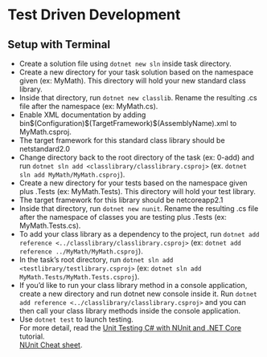 # Test Driven Development
## Setup with Terminal
* Create a solution file using `dotnet new sln` inside task directory.
* Create a new directory for your task solution based on the namespace given (ex: MyMath). This directory will hold your new standard class library.
* Inside that directory, run `dotnet new classlib`. Rename the resulting .cs file after the namespace (ex: MyMath.cs).
* Enable XML documentation by adding <DocumentationFile>bin\$(Configuration)\$(TargetFramework)\$(AssemblyName).xml</DocumentationFile> to MyMath.csproj.
* The target framework for this standard class library should be netstandard2.0
* Change directory back to the root directory of the task (ex: 0-add) and run `dotnet sln add <classlibrary/classlibrary.csproj>` (ex. `dotnet sln add MyMath/MyMath.csproj`).
* Create a new directory for your tests based on the namespace given plus .Tests (ex: MyMath.Tests). This directory will hold your test library.
* The target framework for this library should be netcoreapp2.1
* Inside that directory, run `dotnet new nunit`. Rename the resulting .cs file after the namespace of classes you are testing plus .Tests (ex: MyMath.Tests.cs).
* To add your class library as a dependency to the project, run `dotnet add reference <../classlibrary/classlibrary.csproj>` (ex: `dotnet add reference ../MyMath/MyMath.csproj`).
* In the task’s root directory, run `dotnet sln add <testlibrary/testlibrary.csproj>` (ex: `dotnet sln add MyMath.Tests/MyMath.Tests.csproj`).
* If you’d like to run your class library method in a console application, create a new directory and run dotnet new console inside it. Run `dotnet add reference <../classlibrary/classlibrary.csproj>` and you can then call your class library methods inside the console application.<br>
* Use `dotnet test` to launch testing.<br>
For more detail, read the [Unit Testing C# with NUnit and .NET Core](https://learn.microsoft.com/en-us/dotnet/core/testing/unit-testing-with-nunit) tutorial.<br>
[NUnit Cheat sheet](https://www.automatetheplanet.com/nunit-cheat-sheet/).
